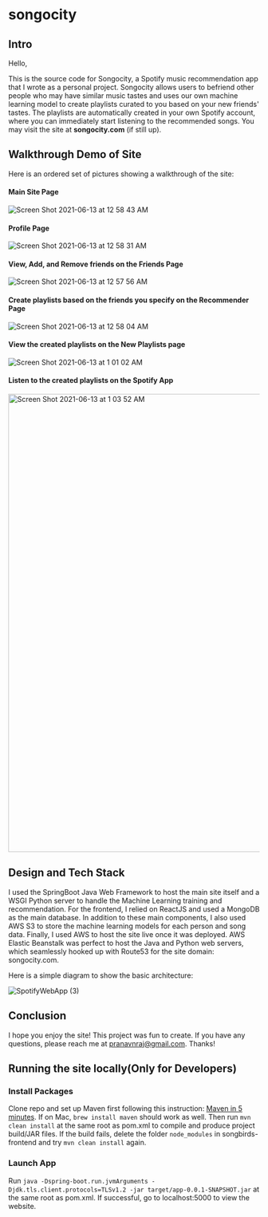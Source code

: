 # songocity

## Intro
Hello, 

This is the source code for Songocity, a Spotify music recommendation app that I wrote as a personal project. Songocity allows users to befriend other people who may have similar music tastes and uses our own machine learning model to create playlists curated to you based on your new friends' tastes. The playlists are automatically created in your own Spotify account, where you can immediately start listening to the recommended songs. You may visit the site at **songocity.com** (if still up).

## Walkthrough Demo of Site

Here is an ordered set of pictures showing a walkthrough of the site:

#### Main Site Page
![Screen Shot 2021-06-13 at 12 58 43 AM](https://user-images.githubusercontent.com/35354762/121799805-fc3f8200-cbe2-11eb-8c7e-da0cf4a74968.png)

#### Profile Page
![Screen Shot 2021-06-13 at 12 58 31 AM](https://user-images.githubusercontent.com/35354762/121799815-0eb9bb80-cbe3-11eb-8712-e4d60d708437.png)

#### View, Add, and Remove friends on the Friends Page
![Screen Shot 2021-06-13 at 12 57 56 AM](https://user-images.githubusercontent.com/35354762/121799806-fea1dc00-cbe2-11eb-81f8-0eaf7771cac2.png)

#### Create playlists based on the friends you specify on the Recommender Page
![Screen Shot 2021-06-13 at 12 58 04 AM](https://user-images.githubusercontent.com/35354762/121799811-09f50780-cbe3-11eb-8a21-ecf4eaa130f0.png)

#### View the created playlists on the New Playlists page
![Screen Shot 2021-06-13 at 1 01 02 AM](https://user-images.githubusercontent.com/35354762/121799832-2002c800-cbe3-11eb-8bce-8bdbd2ac30d7.png)

#### Listen to the created playlists on the Spotify App
<img width="919" alt="Screen Shot 2021-06-13 at 1 03 52 AM" src="https://user-images.githubusercontent.com/35354762/121799846-3e68c380-cbe3-11eb-8258-5fcb88f7d99d.png">

## Design and Tech Stack
I used the SpringBoot Java Web Framework to host the main site itself and a WSGI Python server to handle the Machine Learning training and recommendation. For the frontend, I relied on ReactJS and used a MongoDB as the main database. In addition to these main components, I also used AWS S3 to store the machine learning models for each person and song data. Finally, I used AWS to host the site live once it was deployed. AWS Elastic Beanstalk was perfect to host the Java and Python web servers, which seamlessly hooked up with Route53 for the site domain: songocity.com. 

Here is a simple diagram to show the basic architecture:

![SpotifyWebApp (3)](https://user-images.githubusercontent.com/35354762/121799467-2728d680-cbe1-11eb-882f-bef599b8e72d.png)

## Conclusion
I hope you enjoy the site! This project was fun to create. If you have any questions, please reach me at pranavnraj@gmail.com. Thanks!






## Running the site locally(Only for Developers)
### Install Packages
Clone repo and set up Maven first following this instruction: [Maven in 5 minutes](https://maven.apache.org/guides/getting-started/maven-in-five-minutes.html). If on Mac, `brew install maven` should work as well. Then run `mvn clean install` at the same root as pom.xml to compile and produce project build/JAR files. If the build fails, delete the folder `node_modules` in songbirds-frontend and try `mvn clean install` again.

### Launch App
Run `java -Dspring-boot.run.jvmArguments -Djdk.tls.client.protocols=TLSv1.2 -jar target/app-0.0.1-SNAPSHOT.jar` at the same root as pom.xml. If successful, go to localhost:5000 to view the website.


